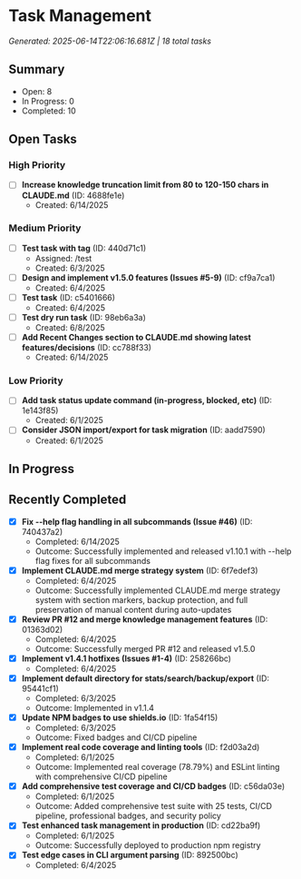 # Task Management
*Generated: 2025-06-14T22:06:16.681Z | 18 total tasks*

## Summary
- Open: 8
- In Progress: 0
- Completed: 10

## Open Tasks
### High Priority
- [ ] **Increase knowledge truncation limit from 80 to 120-150 chars in CLAUDE.md** (ID: 4688fe1e)
  - Created: 6/14/2025

### Medium Priority
- [ ] **Test task with tag** (ID: 440d71c1)
  - Assigned: /test
  - Created: 6/3/2025
- [ ] **Design and implement v1.5.0 features (Issues #5-9)** (ID: cf9a7ca1)
  - Created: 6/4/2025
- [ ] **Test task** (ID: c5401666)
  - Created: 6/4/2025
- [ ] **Test dry run task** (ID: 98eb6a3a)
  - Created: 6/8/2025
- [ ] **Add Recent Changes section to CLAUDE.md showing latest features/decisions** (ID: cc788f33)
  - Created: 6/14/2025

### Low Priority
- [ ] **Add task status update command (in-progress, blocked, etc)** (ID: 1e143f85)
  - Created: 6/1/2025
- [ ] **Consider JSON import/export for task migration** (ID: aadd7590)
  - Created: 6/1/2025

## In Progress

## Recently Completed
- [x] **Fix --help flag handling in all subcommands (Issue #46)** (ID: 740437a2)
  - Completed: 6/14/2025
  - Outcome: Successfully implemented and released v1.10.1 with --help flag fixes for all subcommands
- [x] **Implement CLAUDE.md merge strategy system** (ID: 6f7edef3)
  - Completed: 6/4/2025
  - Outcome: Successfully implemented CLAUDE.md merge strategy system with section markers, backup protection, and full preservation of manual content during auto-updates
- [x] **Review PR #12 and merge knowledge management features** (ID: 01363d02)
  - Completed: 6/4/2025
  - Outcome: Successfully merged PR #12 and released v1.5.0
- [x] **Implement v1.4.1 hotfixes (Issues #1-4)** (ID: 258266bc)
  - Completed: 6/4/2025
- [x] **Implement default directory for stats/search/backup/export** (ID: 95441cf1)
  - Completed: 6/3/2025
  - Outcome: Implemented in v1.1.4
- [x] **Update NPM badges to use shields.io** (ID: 1fa54f15)
  - Completed: 6/3/2025
  - Outcome: Fixed badges and CI/CD pipeline
- [x] **Implement real code coverage and linting tools** (ID: f2d03a2d)
  - Completed: 6/1/2025
  - Outcome: Implemented real coverage (78.79%) and ESLint linting with comprehensive CI/CD pipeline
- [x] **Add comprehensive test coverage and CI/CD badges** (ID: c56da03e)
  - Completed: 6/1/2025
  - Outcome: Added comprehensive test suite with 25 tests, CI/CD pipeline, professional badges, and security policy
- [x] **Test enhanced task management in production** (ID: cd22ba9f)
  - Completed: 6/1/2025
  - Outcome: Successfully deployed to production npm registry
- [x] **Test edge cases in CLI argument parsing** (ID: 892500bc)
  - Completed: 6/4/2025
